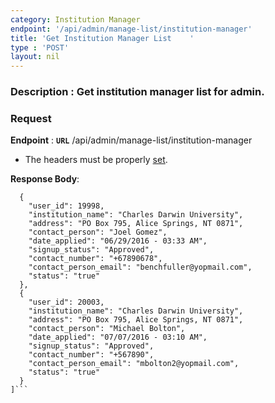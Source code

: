 ```yaml
---
category: Institution Manager
endpoint: '/api/admin/manage-list/institution-manager'
title: 'Get Institution Manager List	'
type : 'POST'
layout: nil
---
```

### **Description** : Get institution manager list for admin.
### Request

**Endpoint** : **`URL`** /api/admin/manage-list/institution-manager

* The headers must be properly [set](#/Info-setting-headers-token).

**Response Body**: 

```[
  {
    "user_id": 19998,
    "institution_name": "Charles Darwin University",
    "address": "PO Box 795, Alice Springs, NT 0871",
    "contact_person": "Joel Gomez",
    "date_applied": "06/29/2016 - 03:33 AM",
    "signup_status": "Approved",
    "contact_number": "+67890678",
    "contact_person_email": "benchfuller@yopmail.com",
    "status": "true"
  },
  {
    "user_id": 20003,
    "institution_name": "Charles Darwin University",
    "address": "PO Box 795, Alice Springs, NT 0871",
    "contact_person": "Michael Bolton",
    "date_applied": "07/07/2016 - 03:10 AM",
    "signup_status": "Approved",
    "contact_number": "+567890",
    "contact_person_email": "mbolton2@yopmail.com",
    "status": "true"
  }
]```

